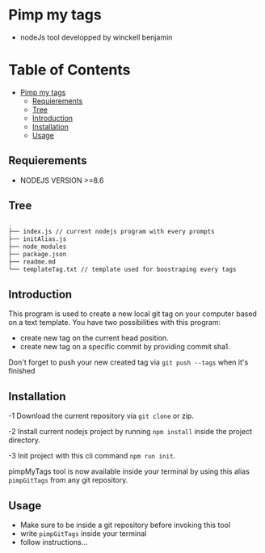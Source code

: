 # Pimp my tags
* nodeJs tool developped by winckell benjamin

Table of Contents
=================

   * [Pimp my tags](#pimp-my-tags)
      * [Requierements](#requierements)
      * [Tree](#tree)
      * [Introduction](#introduction)
      * [Installation](#installation)
      * [Usage](#usage)

## Requierements 
 - NODEJS VERSION >=8.6 
## Tree
```bash
.
├── index.js // current nodejs program with every prompts
├── initAlias.js
├── node_modules 
├── package.json
├── readme.md
└── templateTag.txt // template used for boostraping every tags
```

## Introduction
This program is used to create a new local git tag on your computer based on a text template.
You have two possibilities with this program:
- create new tag on the current head position.
- create new tag on a specific commit by providing commit sha1.

Don't forget to push your new created tag via `git push --tags` when it's finished

## Installation
-1 Download the current repository via `git clone` or zip.

-2 Install current nodejs project by running `npm install` inside the project directory.

-3 Init project with this cli command `npm run init`.

pimpMyTags tool is now available inside your terminal by using this alias `pimpGitTags` from any git repository.

## Usage 
 - Make sure to be inside a git repository before invoking this tool
 - write `pimpGitTags` inside your terminal
 - follow instructions...

